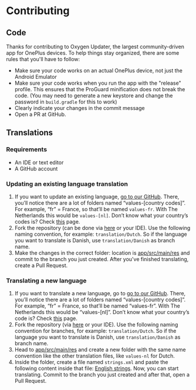 # Contributing

## Code

Thanks for contributing to Oxygen Updater, the largest community-driven app for OnePlus devices.
To help things stay organized, there are some rules that you'll have to follow:

- Make sure your code works on an actual OnePlus device, not just the Android Emulator
- Make sure your code works when you run the app with the "release" profile. This ensures that the ProGuard minification does not break the code.
(You may need to generate a new keystore and change the password in `build.gradle` for this to work)
- Clearly indicate your changes in the commit message
- Open a PR at GitHub.

## Translations

### Requirements

- An IDE or text editor
- A GitHub account

### Updating an existing language translation

1. If you want to update an existing language, [go to our GitHub][GitHub-link]. There, you’ll notice there are a lot of folders named “values-[country codes]”. For example, “fr” = France, so that’ll be named `values-fr`. With The Netherlands this would be `values-[nl]`. Don’t know what your country’s codes is? Check [this][Wikipedia-link] page.
1. Fork the repository (can be done via [here][Oxygen-Updater-repo-URL] or your IDE). Use the following naming convention, for example: `translation/Dutch`. So if the language you want to translate is Danish, use `translation/Danish` as branch name.
1. Make the changes in the correct folder: location is [app/src/main/res](app/src/main/res) and commit to the branch you just created. After you've finished translating, create a Pull Request.

### Translating a new language

1. If you want to translate a new language, go to [go to our GitHub][GitHub-link]. There, you’ll notice there are a lot of folders named “values-[country codes]”. For example, “fr” = France, so that’ll be named “values-fr”. With The Netherlands this would be “values-[nl]”. Don’t know what your country’s code is? Check [this][Wikipedia-link] page.
1. Fork the repository (via [here][Oxygen-Updater-repo-URL] or your IDE). Use the following naming convention for branches, for example: `translation/Dutch`. So if the language you want to translate is Danish, use `translation/Danish` as branch name.
1. Head to [app/src/main/res](app/src/main/res) and create a new folder with the same name convention like the other translation files, like `values-nl` for Dutch.
1. Inside the folder, create a file named `strings.xml` and paste the following content inside that file: [English strings][English-strings-XML-file]. Now, you can start translating. Commit to the branch you just created and after that, open a Pull Request.

[GitHub-link]: /app/src/main/res/
[Wikipedia-link]: https://en.wikipedia.org/wiki/List_of_ISO_639-1_codes
[Oxygen-Updater-repo-URL]: https://github.com/oxygen-updater/oxygen-updater
[English-strings-XML-file]: /app/src/main/res/values/strings.xml
